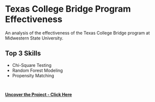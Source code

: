 # Texas College Bridge Program Effectiveness
An analysis of the effectiveness of the Texas College Bridge program at Midwestern State University.  

## Top 3 Skills

* Chi-Square Testing
* Random Forest Modeling
* Propensity Matching
<br>

**[<i class="fa-solid fa-up-right-from-square"></i> Uncover the Project - Click Here](https://github.com/darinjyoung/Data-Science-Projects/blob/main/Texas%20College%20Bridge%20Program%20Effectiveness.docx)**
